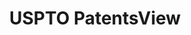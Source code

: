 ---
bigquery: https://console.cloud.google.com/bigquery?p=patents-public-data&d=patentsview&page=dataset
citation: Attribution should be given to PatentsView for use, distribution, or derivative
  works.
code: https://github.com/CSSIP-AIR/PatentsView-Code-Snippets/
contributors: USPTO
cost: None
description: 'PatentsView includes US patent data including raw data (summaries, applications,
  pregrant applications), disambugations of inventors and assignees, and inventor
  gender estimates.  Also foreign priority data, # of figures and sheets, and government
  interest statements.'
documentation: https://patentsview.org/query/builder-faqs
last_edit: Mon, 04 Apr 2022 19:02:57 GMT
location: https://patentsview.org/
maintained_by: USPTO
record_creation_timestamp: 12/2/2020 17:20:46
schema_fields: '[''fname'', ''ipc_version_indicator'', ''lapse_of_patent'', ''latin_name'',
  ''designation'', ''doctype'', ''ipc_class'', ''classification_value'', ''classification_level'',
  ''lawyer_id'', ''series_code'', ''gi_statement'', ''disamb_inventor_id_20191231'',
  ''patent_id'', ''sequence'', ''num_figures'', ''subclass'', ''disamb_inventor_id_20180528'',
  ''applicant_type'', ''section_id'', ''application_id'', ''num_sheets'', ''country'',
  ''disamb_inventor_id_20190312'', ''action_date'', ''disamb_inventor_id_20200331'',
  ''country_transformed'', ''category_id'', ''reldocno'', ''longitude'', ''name_last'',
  ''subgroup_id'', ''classification_data_source'', ''rel_id'', ''disamb_assignee_id_20190312'',
  ''disamb_inventor_id_20171003'', ''county'', ''lname'', ''disamb_inventor_id_20201229'',
  ''subclass_id'', ''rawassignee_id'', ''level_three'', ''status'', ''term_extension'',
  ''name'', ''organization'', ''inventor_id'', ''level_one'', ''relkind'', ''assignee_id'',
  ''rawlocation_id'', ''disamb_inventor_id_20200630'', ''length'', ''disamb_inventor_id_20170808'',
  ''section'', ''field_id'', ''city'', ''mainclass_id'', ''disamb_assignee_id_20190820'',
  ''symbol_position'', ''uuid'', ''text'', ''_371_date'', ''classification_status'',
  ''county_fips'', ''subcategory_id'', ''disamb_assignee_id_20181127'', ''group'',
  ''citation_id'', ''state_fips'', ''disamb_assignee_id_20191008'', ''num_claims'',
  ''disamb_assignee_id_20200630'', ''filename'', ''disamb_inventor_id_20191008'',
  ''disamb_inventor_id_20190820'', ''dependent'', ''main_group'', ''organization_id'',
  ''kind'', ''male'', ''field_title'', ''disamb_assignee_id_20200331'', ''disclaimer_date'',
  ''number'', ''category'', ''male_flag'', ''disamb_assignee_id_20191231'', ''rawinventor_id'',
  ''disamb_assignee_id_20200929'', ''disamb_inventor_id_20171226'', ''level_two'',
  ''f102_date'', ''latitude'', ''sector_title'', ''deceased'', ''name_first'', ''num'',
  ''rule_47'', ''title'', ''disamb_inventor_id_20200929'', ''publication_number'',
  ''f371_date'', ''state'', ''id'', ''type'', ''date'', ''abstract'', ''term_grant'',
  ''role'', ''_102_date'', ''subsection_id'', ''disamb_inventor_id_20170307'', ''subgroup'',
  ''term_disclaimer'', ''withdrawn'', ''group_id'', ''attribution_status'', ''variety'',
  ''latlong'', ''exemplary'', ''disamb_inventor_id_20181127'', ''location_id'', ''contract_award_number'',
  ''doc_type'']'
shortname: patentsview
tags:
- disambiguation
- United States
- gender
terms_of_use: Creative Commons Attribution 4.0 International License.
timeframe: 1963-1999
title: USPTO PatentsView
uuid: cf1780b1-e265-4e49-8d1d-83b9cfe0fd9a
---